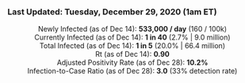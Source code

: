 ### Last Updated: Tuesday, December 29, 2020 (1am ET)
<p align="center">
Newly Infected (as of Dec 14): <b>533,000 / day</b> 
(160 / 100k)<br>
Currently Infected (as of Dec 14): <b>1 in 40</b>
(2.7% | 9.0 million)<br>
Total Infected (as of Dec 14): <b>1 in 5</b>
(20.0% | 66.4 million)<br>
Rt (as of Dec 14): <b>0.90</b><br>
Adjusted Positivity Rate (as of Dec 28): <b>10.2%</b><br>
Infection-to-Case Ratio (as of Dec 28): <b>3.0</b> (33% detection rate)</p>